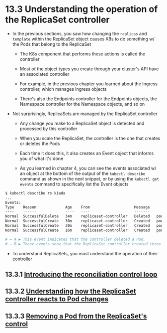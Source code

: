 # 13.3 Understanding the operation of the ReplicaSet controller

* In the previous sections, you saw how changing the `replicas` and `template` within the ReplicaSet object causes K8s to do something w/ the Pods that belong to the ReplicaSet

  * The K8s component that performs these actions is called the controller

  * Most of the object types you create through your cluster's API have an associated controller

  * For example, in the previous chapter you learned about the Ingress controller, which manages Ingress objects

  * There's also the Endpoints controller for the Endpoints objects, the Namespace controller for the Namespace objects, and so on

* Not surprisingly, ReplicaSets are managed by the ReplicaSet controller

  * Any change you make to a ReplicaSet object is detected and processed by this controller

  * When you scale the ReplicaSet, the controller is the one that creates or deletes the Pods

  * Each time it does this, it also creates an Event object that informs you of what it's done

  * As you learned in chapter 4, you can see the events associated w/ an object at the bottom of the output of the `kubectl describe` command as shown in the next snippet, or by using the `kubectl get events` command to specifically list the Event objects

```zsh
$ kubectl describe rs kiada
...
Events:
Type    Reason             Age    From                    Message
----    ------             ----   ----                    -------
Normal  SuccessfulDelete   34m    replicaset-controller   Deleted   pod: kiada-k9hn2  # ← A
Normal  SuccessfulCreate   30m    replicaset-controller   Created   pod: kiada-dl7vz  # ← B
Normal  SuccessfulCreate   30m    replicaset-controller   Created   pod: kiada-dn9fb  # ← B
Normal  SuccessfulCreate   16m    replicaset-controller   Created   pod: kiada-z9dp2  # ← B

# ← A ▶︎ This event indicates that the controller deleted a Pod.
# ← B ▶︎ These events show that the ReplicaSet controller created three Pods.
```

* To understand ReplicaSets, you must understand the operation of their controller

## 13.3.1 [Introducing the reconciliation control loop](reconciliation-control-loop/README.md)

## 13.3.2 [Understanding how the ReplicaSet controller reacts to Pod changes](pod-changes/README.md)

## 13.3.3 [Removing a Pod from the ReplicaSet's control](remove-pod-from-replicaset-control/README.md)
